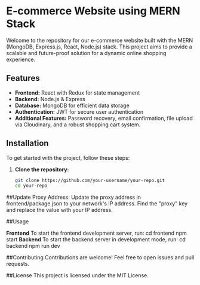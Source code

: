 # E-commerce Website using MERN Stack

Welcome to the repository for our e-commerce website built with the MERN (MongoDB, Express.js, React, Node.js) stack. This project aims to provide a scalable and future-proof solution for a dynamic online shopping experience.

## Features
- **Frontend:** React with Redux for state management
- **Backend:** Node.js & Express
- **Database:** MongoDB for efficient data storage
- **Authentication:** JWT for secure user authentication
- **Additional Features:** Password recovery, email confirmation, file upload via Cloudinary, and a robust shopping cart system.

## Installation
To get started with the project, follow these steps:

1. **Clone the repository:**
   ```bash
   git clone https://github.com/your-username/your-repo.git
   cd your-repo
##Update Proxy Address:
Update the proxy address in frontend/package.json to your network's IP address. Find the "proxy" key and replace the value with your IP address.

##Usage

**Frontend**
To start the frontend development server, run:
cd frontend
npm start
**Backend**
To start the backend server in development mode, run:
cd backend
npm run dev


##Contributing
Contributions are welcome! Feel free to open issues and pull requests.

##License
This project is licensed under the MIT License.
